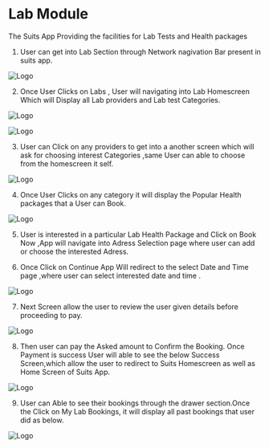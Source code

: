 # Lab Module

The Suits App Providing the facilities for Lab Tests and Health packages

1. User can get into Lab Section through Network nagivation Bar present in suits app.

![Logo](./images/mobile/lab-module/Lab0.jpg)

2. Once User Clicks on Labs , User will navigating into Lab Homescreen Which will Display all Lab providers and Lab test Categories.

![Logo](./images/mobile/lab-module/Lab1.jpg)

![Logo](./images/mobile/lab-module/Lab2.jpg)

3. User can Click on any providers to get into a another screen which will ask for choosing interest Categories ,same User can able to choose from the homescreen it self.

![Logo](./images/mobile/lab-module/Lab3.jpg)

4. Once User Clicks on any category it will display the Popular Health packages that a User can Book.

![Logo](./images/mobile/lab-module/Lab4.jpg)

5. User is interested in a particular Lab Health Package and Click on Book Now ,App will navigate into Adress Selection page where user can add or choose the interested Adress.

6. Once Click on Continue App Will redirect to the select Date and Time page ,where user can select interested date and time .

![Logo](./images/mobile/lab-module/Lab5.jpg)

7. Next Screen allow the user to review the user given details before proceeding to pay.

![Logo](./images/mobile/lab-module/Lab6.jpg)

8. Then user can pay the Asked amount to Confirm the Booking. Once Payment is success User will able to see the below Success Screen,which allow the user to redirect to Suits Homescreen as well as Home Screen of Suits App.

![Logo](./images/mobile/lab-module/Lab7.jpg)

9. User can Able to see their bookings through the drawer section.Once the Click on My Lab Bookings, it will display all past bookings that user did as below.

![Logo](./images/mobile/lab-module/Lab8.jpg)
